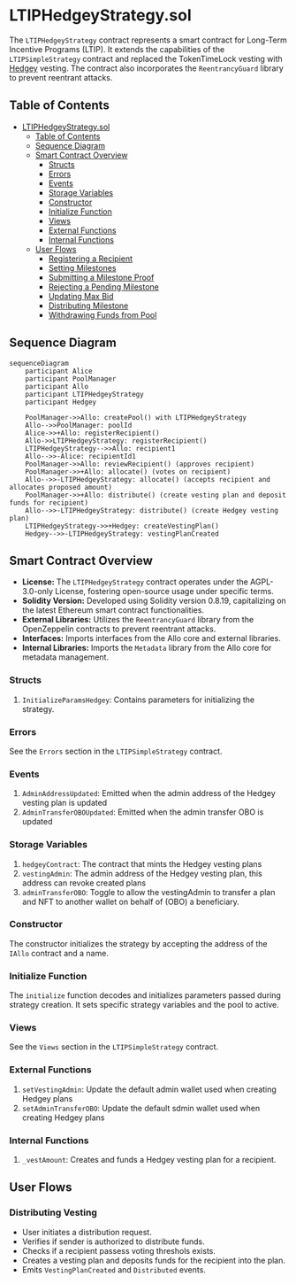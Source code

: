 # LTIPHedgeyStrategy.sol

The `LTIPHedgeyStrategy` contract represents a smart contract for Long-Term Incentive Programs (LTIP). It extends the capabilities of the `LTIPSimpleStrategy` contract and replaced the TokenTimeLock vesting with [Hedgey](https://hedgey.gitbook.io/hedgey-community-docs/hedgey/vesting-plans) vesting. The contract also incorporates the `ReentrancyGuard` library to prevent reentrant attacks.

## Table of Contents

- [LTIPHedgeyStrategy.sol](#ltiphedgeystrategysol)
  - [Table of Contents](#table-of-contents)
  - [Sequence Diagram](#sequence-diagram)
  - [Smart Contract Overview](#smart-contract-overview)
    - [Structs](#structs)
    - [Errors](#errors)
    - [Events](#events)
    - [Storage Variables](#storage-variables)
    - [Constructor](#constructor)
    - [Initialize Function](#initialize-function)
    - [Views](#views)
    - [External Functions](#external-functions)
    - [Internal Functions](#internal-functions)
  - [User Flows](#user-flows)
    - [Registering a Recipient](#registering-a-recipient)
    - [Setting Milestones](#setting-milestones)
    - [Submitting a Milestone Proof](#submitting-a-milestone-proof)
    - [Rejecting a Pending Milestone](#rejecting-a-pending-milestone)
    - [Updating Max Bid](#updating-max-bid)
    - [Distributing Milestone](#distributing-milestone)
    - [Withdrawing Funds from Pool](#withdrawing-funds-from-pool)

## Sequence Diagram

```mermaid
sequenceDiagram
    participant Alice
    participant PoolManager
    participant Allo
    participant LTIPHedgeyStrategy
    participant Hedgey

    PoolManager->>Allo: createPool() with LTIPHedgeyStrategy
    Allo-->>PoolManager: poolId
    Alice->>+Allo: registerRecipient()
    Allo->>LTIPHedgeyStrategy: registerRecipient()
    LTIPHedgeyStrategy-->>Allo: recipient1
    Allo-->>-Alice: recipientId1
    PoolManager->>Allo: reviewRecipient() (approves recipient)
    PoolManager->>+Allo: allocate() (votes on recipient)
    Allo-->>-LTIPHedgeyStrategy: allocate() (accepts recipient and allocates proposed amount)
    PoolManager->>+Allo: distribute() (create vesting plan and deposit funds for recipient)
    Allo-->>-LTIPHedgeyStrategy: distribute() (create Hedgey vesting plan)
    LTIPHedgeyStrategy->>+Hedgey: createVestingPlan()
    Hedgey-->>-LTIPHedgeyStrategy: vestingPlanCreated
```

## Smart Contract Overview

- **License:** The `LTIPHedgeyStrategy` contract operates under the AGPL-3.0-only License, fostering open-source usage under specific terms.
- **Solidity Version:** Developed using Solidity version 0.8.19, capitalizing on the latest Ethereum smart contract functionalities.
- **External Libraries:** Utilizes the `ReentrancyGuard` library from the OpenZeppelin contracts to prevent reentrant attacks.
- **Interfaces:** Imports interfaces from the Allo core and external libraries.
- **Internal Libraries:** Imports the `Metadata` library from the Allo core for metadata management.

### Structs

1. `InitializeParamsHedgey`: Contains parameters for initializing the strategy.

### Errors

See the `Errors` section in the `LTIPSimpleStrategy` contract.

### Events

1. `AdminAddressUpdated`: Emitted when the admin address of the Hedgey vesting plan is updated
2. `AdminTransferOBOUpdated`: Emitted when the admin transfer OBO is updated

### Storage Variables

1. `hedgeyContract`: The contract that mints the Hedgey vesting plans
2. `vestingAdmin`: The admin address of the Hedgey vesting plan, this address can revoke created plans
3. `adminTransferOBO`: Toggle to allow the vestingAdmin to transfer a plan and NFT to another wallet on behalf of (OBO) a beneficiary.

### Constructor

The constructor initializes the strategy by accepting the address of the `IAllo` contract and a name.

### Initialize Function

The `initialize` function decodes and initializes parameters passed during strategy creation. It sets specific strategy variables and the pool to active.

### Views

See the `Views` section in the `LTIPSimpleStrategy` contract.

### External Functions

1. `setVestingAdmin`: Update the default admin wallet used when creating Hedgey plans 
2. `setAdminTransferOBO`: Update the default sdmin wallet used when creating Hedgey plans

### Internal Functions

1. `_vestAmount`: Creates and funds a Hedgey vesting plan for a recipient.

## User Flows

### Distributing Vesting

- User initiates a distribution request.
- Verifies if sender is authorized to distribute funds.
- Checks if a recipient passess voting threshols exists.
- Creates a vesting plan and deposits funds for the recipient into the plan.
- Emits `VestingPlanCreated` and `Distributed` events.
